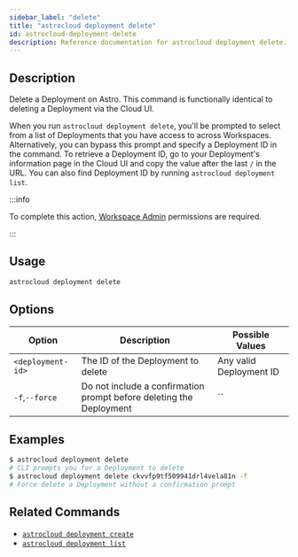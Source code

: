 ```yaml
---
sidebar_label: "delete"
title: "astrocloud deployment delete"
id: astrocloud-deployment-delete
description: Reference documentation for astrocloud deployment delete.
---
```


## Description

Delete a Deployment on Astro. This command is functionally identical to deleting a Deployment via the Cloud UI.

When you run `astrocloud deployment delete`, you'll be prompted to select from a list of Deployments that you have access to across Workspaces. Alternatively, you can bypass this prompt and specify a Deployment ID in the command. To retrieve a Deployment ID, go to your Deployment's information page in the Cloud UI and copy the value after the last `/` in the URL. You can also find Deployment ID by running `astrocloud deployment list`.

:::info

To complete this action, [Workspace Admin](user-permissions.md#workspace-roles) permissions are required.

:::

## Usage

```sh
astrocloud deployment delete
```

## Options

| Option            | Description                                                         | Possible Values         |
| ----------------- | ------------------------------------------------------------------- | ----------------------- |
| `<deployment-id>` | The ID of the Deployment to delete         | Any valid Deployment ID |
| `-f`,`--force`    | Do not include a confirmation prompt before deleting the Deployment | ``                      |

## Examples

```sh
$ astrocloud deployment delete
# CLI prompts you for a Deployment to delete
$ astrocloud deployment delete ckvvfp9tf509941drl4vela81n -f
# Force delete a Deployment without a confirmation prompt
```

## Related Commands

- [`astrocloud deployment create`](cli-reference/astrocloud-deployment-create.md)
- [`astrocloud deployment list`](cli-reference/astrocloud-deployment-list.md)

